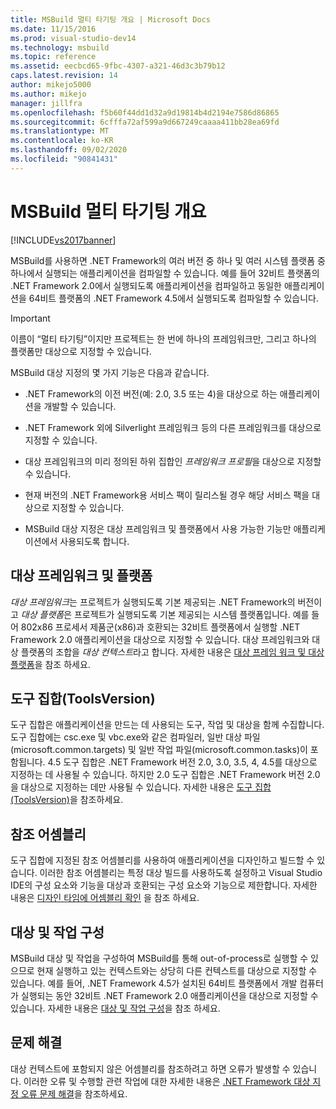```yaml
---
title: MSBuild 멀티 타기팅 개요 | Microsoft Docs
ms.date: 11/15/2016
ms.prod: visual-studio-dev14
ms.technology: msbuild
ms.topic: reference
ms.assetid: eecbcd65-9fbc-4307-a321-46d3c3b79b12
caps.latest.revision: 14
author: mikejo5000
ms.author: mikejo
manager: jillfra
ms.openlocfilehash: f5b60f44dd1d32a9d19814b4d2194e7586d86865
ms.sourcegitcommit: 6cfffa72af599a9d667249caaaa411bb28ea69fd
ms.translationtype: MT
ms.contentlocale: ko-KR
ms.lasthandoff: 09/02/2020
ms.locfileid: "90841431"
---
```

# <a name="msbuild-multitargeting-overview"></a>MSBuild 멀티 타기팅 개요
[!INCLUDE[vs2017banner](../includes/vs2017banner.md)]

MSBuild를 사용하면 .NET Framework의 여러 버전 중 하나 및 여러 시스템 플랫폼 중 하나에서 실행되는 애플리케이션을 컴파일할 수 있습니다. 예를 들어 32비트 플랫폼의 .NET Framework 2.0에서 실행되도록 애플리케이션을 컴파일하고 동일한 애플리케이션을 64비트 플랫폼의 .NET Framework 4.5에서 실행되도록 컴파일할 수 있습니다.  
  
> [!IMPORTANT]
> 이름이 “멀티 타기팅”이지만 프로젝트는 한 번에 하나의 프레임워크만, 그리고 하나의 플랫폼만 대상으로 지정할 수 있습니다.  
  
 MSBuild 대상 지정의 몇 가지 기능은 다음과 같습니다.  
  
- .NET Framework의 이전 버전(예: 2.0, 3.5 또는 4)을 대상으로 하는 애플리케이션을 개발할 수 있습니다.  
  
- .NET Framework 외에 Silverlight 프레임워크 등의 다른 프레임워크를 대상으로 지정할 수 있습니다.  
  
- 대상 프레임워크의 미리 정의된 하위 집합인 *프레임워크 프로필*을 대상으로 지정할 수 있습니다.  
  
- 현재 버전의 .NET Framework용 서비스 팩이 릴리스될 경우 해당 서비스 팩을 대상으로 지정할 수 있습니다.  
  
- MSBuild 대상 지정은 대상 프레임워크 및 플랫폼에서 사용 가능한 기능만 애플리케이션에서 사용되도록 합니다.  
  
## <a name="target-framework-and-platform"></a>대상 프레임워크 및 플랫폼  
 *대상 프레임워크*는 프로젝트가 실행되도록 기본 제공되는 .NET Framework의 버전이고 *대상 플랫폼*은 프로젝트가 실행되도록 기본 제공되는 시스템 플랫폼입니다.  예를 들어 802x86 프로세서 제품군(x86)과 호환되는 32비트 플랫폼에서 실행할 .NET Framework 2.0 애플리케이션을 대상으로 지정할 수 있습니다. 대상 프레임워크와 대상 플랫폼의 조합을 *대상 컨텍스트*라고 합니다. 자세한 내용은 [대상 프레임 워크 및 대상 플랫폼](../msbuild/msbuild-target-framework-and-target-platform.md)을 참조 하세요.  
  
## <a name="toolset-toolsversion"></a>도구 집합(ToolsVersion)  
 도구 집합은 애플리케이션을 만드는 데 사용되는 도구, 작업 및 대상을 함께 수집합니다. 도구 집합에는 csc.exe 및 vbc.exe와 같은 컴파일러, 일반 대상 파일(microsoft.common.targets) 및 일반 작업 파일(microsoft.common.tasks)이 포함됩니다. 4\.5 도구 집합은 .NET Framework 버전 2.0, 3.0, 3.5, 4, 4.5를 대상으로 지정하는 데 사용될 수 있습니다. 하지만 2.0 도구 집합은 .NET Framework 버전 2.0을 대상으로 지정하는 데만 사용될 수 있습니다. 자세한 내용은 [도구 집합(ToolsVersion)](../msbuild/msbuild-toolset-toolsversion.md)을 참조하세요.  
  
## <a name="reference-assemblies"></a>참조 어셈블리  
 도구 집합에 지정된 참조 어셈블리를 사용하여 애플리케이션을 디자인하고 빌드할 수 있습니다. 이러한 참조 어셈블리는 특정 대상 빌드를 사용하도록 설정하고 Visual Studio IDE의 구성 요소와 기능을 대상과 호환되는 구성 요소와 기능으로 제한합니다. 자세한 내용은 [디자인 타임에 어셈블리 확인](../msbuild/resolving-assemblies-at-design-time.md) 을 참조 하세요.  
  
## <a name="configuring-targets-and-tasks"></a>대상 및 작업 구성  
 MSBuild 대상 및 작업을 구성하여 MSBuild를 통해 out-of-process로 실행할 수 있으므로 현재 실행하고 있는 컨텍스트와는 상당히 다른 컨텍스트를 대상으로 지정할 수 있습니다.  예를 들어, .NET Framework 4.5가 설치된 64비트 플랫폼에서 개발 컴퓨터가 실행되는 동안 32비트 .NET Framework 2.0 애플리케이션을 대상으로 지정할 수 있습니다. 자세한 내용은 [대상 및 작업 구성](../msbuild/configuring-targets-and-tasks.md)을 참조 하세요.  
  
## <a name="troubleshooting"></a>문제 해결  
 대상 컨텍스트에 포함되지 않은 어셈블리를 참조하려고 하면 오류가 발생할 수 있습니다. 이러한 오류 및 수행할 관련 작업에 대한 자세한 내용은 [.NET Framework 대상 지정 오류 문제 해결](../msbuild/troubleshooting-dotnet-framework-targeting-errors.md)을 참조하세요.
